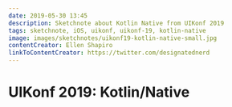 ```yaml
---
date: 2019-05-30 13:45
description: Sketchnote about Kotlin Native from UIKonf 2019
tags: sketchnote, iOS, uikonf, uikonf-19, kotlin-native
image: images/sketchnotes/uikonf19-kotlin-native-small.jpg
contentCreator: Ellen Shapiro
linkToContentCreator: https://twitter.com/designatednerd
---
```


# UIKonf 2019: Kotlin/Native
